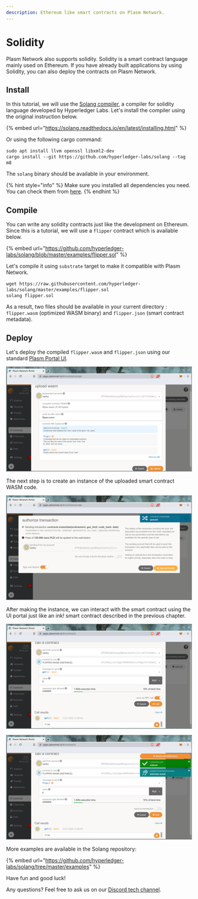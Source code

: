 ```yaml
---
description: Ethereum like smart contracts on Plasm Network.
---
```


# Solidity

Plasm Network also supports solidity. Solidity is a smart contract language mainly used on Ethereum. If you have already built applications by using Solidity, you can also deploy the contracts on Plasm Network.

## Install

In this tutorial, we will use the [Solang compiler](https://github.com/hyperledger-labs/solang), a compiler for solidity language developed by Hyperledger Labs. Let's install the compiler using the original instruction below.

{% embed url="https://solang.readthedocs.io/en/latest/installing.html" %}

Or using the following cargo command:

```text
sudo apt install llvm openssl libxml2-dev
cargo install --git https://github.com/hyperledger-labs/solang --tag m8
```

The `solang` binary should be available in your environment.

{% hint style="info" %}
Make sure you installed all dependencies you need. You can check them from [here](https://solang.readthedocs.io/en/latest/installing.html#installing-llvm-on-ubuntu).
{% endhint %}

## Compile

You can write any solidity contracts just like the development on Ethereum. Since this is a tutorial, we will use a `flipper` contract which is available below.

{% embed url="https://github.com/hyperledger-labs/solang/blob/master/examples/flipper.sol" %}

Let's compile it using `substrate` target to make it compatible with Plasm Network.

```text
wget https://raw.githubusercontent.com/hyperledger-labs/solang/master/examples/flipper.sol
solang flipper.sol
```

As a result, two files should be available in your current directory : `flipper.wasm` \(optimized WASM binary\) and `flipper.json` \(smart contract metadata\).

## Deploy

Let's deploy the compiled `flipper.wasm` and `flipper.json` using our standard [Plasm Portal UI](https://apps.plasmnet.io).

![Deploy your smart contract WASM code on Dusty Network.](../../.gitbook/assets/flipper.png)

The next step is to create an instance of the uploaded smart contract WASM code.

![Sent smart contract instance transaction.](../../.gitbook/assets/instance_flipper.png)

After making the instance, we can interact with the smart contract using the UI portal just like an ink! smart contract described in the previous chapter.

![Read data from smart contract using RPC call.](../../.gitbook/assets/call_flipper.png)

![Write data into smart contract via a transaction.](../../.gitbook/assets/call_flipper2.png)

More examples are available in the Solang repository:

{% embed url="https://github.com/hyperledger-labs/solang/tree/master/examples" %}

Have fun and good luck!

Any questions? Feel free to ask us on our [Discord tech channel](https://discord.com/invite/kH3Njpr).[  
](https://docs.plasmnet.io/workshop-and-tutorial/smart-contract/deploy-your-smart-contract-on-plasm)

